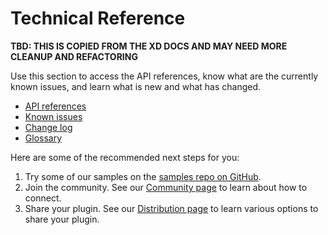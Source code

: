 # Technical Reference

__TBD: THIS IS COPIED FROM THE XD DOCS AND MAY NEED MORE CLEANUP AND REFACTORING__

Use this section to access the API references, know what are the currently known issues, and learn what is new and what has changed. 

* [API references](/reference/how-to-read.html)
* [Known issues](/known-issues.md)
* [Change log](/changes.md)
* [Glossary](../GLOSSARY.md)

Here are some of the recommended next steps for you:

1. Try some of our samples on the [samples repo on GitHub](/tbd.md).
1. Join the community. See our [Community page](/community.md) to learn about how to connect.
1. Share your plugin. See our [Distribution page](/distribution/index.md) to learn various options to share your plugin.